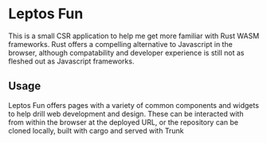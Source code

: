 # Leptos Fun

This is a small CSR application to help me get more familiar with Rust WASM frameworks. 
Rust offers a compelling alternative to Javascript in the browser, although compatability and developer experience 
is still not as fleshed out as Javascript frameworks.

## Usage

Leptos Fun offers pages with a variety of common components and widgets to help drill web development and design. 
These can be interacted with from within the browser at the deployed URL, or the repository can be cloned locally, 
built with cargo and served with Trunk
  
